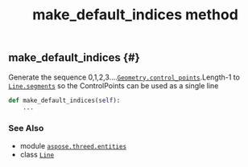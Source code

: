 ﻿---
title: make_default_indices method
second_title: Aspose.3D for Python via .NET API References
description: 
type: docs
weight: 70
url: /aspose.threed.entities/line/make_default_indices/
is_root: false
---

## make_default_indices {#}

Generate the sequence 0,1,2,3....[`Geometry.control_points`](/3d/python-net/aspose.threed.entities/geometry#control_points).Length-1 to [`Line.segments`](/3d/python-net/aspose.threed.entities/line#segments) so the ControlPoints can be used as a single line



```python
def make_default_indices(self):
    ...
```





### See Also
* module [`aspose.threed.entities`](../../)
* class [`Line`](/3d/python-net/aspose.threed.entities/line)
